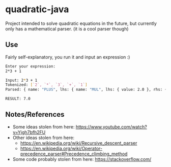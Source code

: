 # quadratic-java

Project intended to solve quadratic equations 
in the future, but currently only has a mathematical
parser. (it is a cool parser though)

## Use
Fairly self-explanatory, you run it and input an expression :)

```bash
Enter your expression:
2*3 + 1

Input: 2*3 + 1
Tokenized: [`2`, `*`, `3`, `+`, `1`]
Parsed: { name: "PLUS", lhs: { name: "MUL", lhs: { value: 2.0 }, rhs: { value: 3.0 } }, rhs: { value: 1.0 } }

RESULT: 7.0
```

## Notes/References

- Some ideas stolen from here: https://www.youtube.com/watch?v=Yjgh7bfh2FU
- Other ideas stolen from here: 
  - https://en.wikipedia.org/wiki/Recursive_descent_parser
  - https://en.wikipedia.org/wiki/Operator-precedence_parser#Precedence_climbing_method
- Some code probably stolen from here: https://stackoverflow.com/